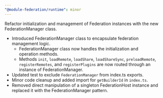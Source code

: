 ```yaml
---
"@module-federation/runtime": minor
---
```


Refactor initialization and management of Federation instances with the new FederationManager class.

- Introduced FederationManager class to encapsulate federation management logic.
  - FederationManager class now handles the initialization and operation methods.
  - Methods `init`, `loadRemote`, `loadShare`, `loadShareSync`, `preloadRemote`, `registerRemotes`, and `registerPlugins` are now routed through an instance of FederationManager.
- Updated test to exclude `FederationManager` from index.ts exports.
- Minor code cleanup and added import for `getBuilderId` in `index.ts`.
- Removed direct manipulation of a singleton FederationHost instance and replaced it with the FederationManager pattern.